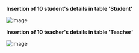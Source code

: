 **Insertion of 10 student's details in table 'Student'**

![image](https://user-images.githubusercontent.com/62836567/157828684-975768e6-40e6-484b-bb1f-cc9e4aa95f81.png)

**Insertion of 10 teacher's details in table 'Teacher'**

![image](https://user-images.githubusercontent.com/62836567/157830146-c378e678-df9b-44e7-90a8-da97a94162c2.png)
